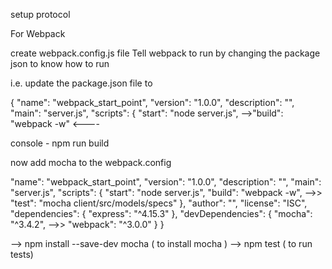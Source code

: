 setup protocol

For Webpack

create webpack.config.js file
Tell webpack to run by changing the package json to know how to run

i.e. update the package.json file to 

{
  "name": "webpack_start_point",
  "version": "1.0.0",
  "description": "",
  "main": "server.js",
  "scripts": {
  "start": "node server.js",
-->"build": "webpack -w"  <----

console - npm run build

now add mocha to the webpack.config

  "name": "webpack_start_point",
  "version": "1.0.0",
  "description": "",
  "main": "server.js",
  "scripts": {
    "start": "node server.js",
    "build": "webpack -w",
 -->>   "test": "mocha client/src/models/specs"
  },
  "author": "",
  "license": "ISC",
  "dependencies": {
    "express": "^4.15.3"
  },
  "devDependencies": {
    "mocha": "^3.4.2",
-->>   "webpack": "^3.0.0"
  }
}


--> npm install --save-dev mocha ( to install mocha )
--> npm test ( to run tests) 
 